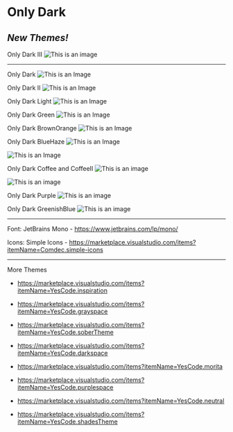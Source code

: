 # **Only Dark**

## *New Themes!*
Only Dark III
![This is an image](https://github.com/yesomac/only_dark/blob/main/img/only_dark_III.png?raw=true)

----

Only Dark
![This is an Image](https://github.com/yesomac/only_dark/blob/main/only_dark.png?raw=true)

Only Dark II
![This is an Image](https://github.com/yesomac/only_dark/blob/main/only_darkII.png?raw=true)

Only Dark Light
![This is an Image](https://github.com/yesomac/only_dark/blob/main/only_dark-light.png?raw=true)

Only Dark Green
![This is an Image](https://github.com/yesomac/only_dark/blob/main/only_darkgreen.png?raw=true)

Only Dark BrownOrange
![This is an Image](https://github.com/yesomac/only_dark/blob/main/only_darkorange.png?raw=true)

Only Dark BlueHaze
![This is an Image](https://github.com/yesomac/only_dark/blob/main/only-dark-blue.png?raw=true)


![This is an Image](https://github.com/yesomac/only_dark/blob/main/only-dark-bluee.png?raw=true)

Only Dark Coffee and CoffeeII
![This is an image](https://github.com/yesomac/only_dark/blob/main/only_darkcoffee.png?raw=true)

![This is an image](https://github.com/yesomac/only_dark/blob/main/only_darkcoffeeII.png?raw=true)

Only Dark Purple
![This is an image](https://github.com/yesomac/only_dark/blob/main/only_darkpurple.png?raw=true)

Only Dark GreenishBlue
![This is an image](https://github.com/yesomac/only_dark/blob/main/only_darkGB.png?raw=true)

---
Font: JetBrains Mono - https://www.jetbrains.com/lp/mono/

Icons: Simple Icons - https://marketplace.visualstudio.com/items?itemName=Comdec.simple-icons

---
More Themes

* https://marketplace.visualstudio.com/items?itemName=YesCode.inspiration

* https://marketplace.visualstudio.com/items?itemName=YesCode.grayspace

* https://marketplace.visualstudio.com/items?itemName=YesCode.soberTheme

* https://marketplace.visualstudio.com/items?itemName=YesCode.darkspace

* https://marketplace.visualstudio.com/items?itemName=YesCode.morita

* https://marketplace.visualstudio.com/items?itemName=YesCode.purplespace

* https://marketplace.visualstudio.com/items?itemName=YesCode.neutral

* https://marketplace.visualstudio.com/items?itemName=YesCode.shadesTheme